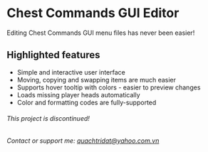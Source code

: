 # Chest Commands GUI Editor
Editing Chest Commands GUI menu files has never been easier!


## Highlighted features
* Simple and interactive user interface
* Moving, copying and swapping items are much easier
* Supports hover tooltip with colors - easier to preview changes
* Loads missing player heads automatically
* Color and formatting codes are fully-supported

###### This project is discontinued!
###### Contact or support me: quachtridat@yahoo.com.vn
